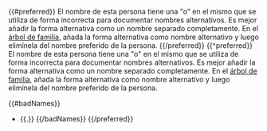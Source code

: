 {{#preferred}}
El nombre de esta persona tiene una "o" en el mismo que se utiliza de forma incorrecta para documentar nombres alternativos.
Es mejor añadir la forma alternativa como un nombre separado completamente.
En el [árbol de familia](https://familysearch.org/tree/person/{{pid}}/details), añada la forma alternativa como nombre alternativo y luego elimínela del nombre preferido de la persona.
{{/preferred}}
{{^preferred}}
El nombre de esta persona tiene una "o" en el mismo que se utiliza de forma incorrecta para documentar nombres alternativos.
Es mejor añadir la forma alternativa como un nombre separado completamente.
En el [árbol de familia](https://familysearch.org/tree/person/{{pid}}/details), añada la forma alternativa como nombre alternativo y luego elimínela del nombre preferido de la persona.

{{#badNames}}
* {{.}}
{{/badNames}}
{{/preferred}}